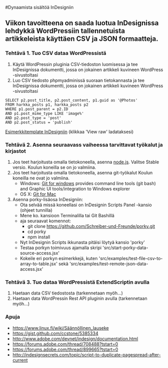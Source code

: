 #Dynaamista sisältöä InDesigniin
## Viikon tavoitteena on saada luotua InDesignissa lehdykkä WordPressiin tallennetuista artikkeleista käyttäen CSV ja JSON formaatteja.
### Tehtävä 1. Tuo CSV dataa WordPressistä
1. Käytä WordPressin pluginia CSV-tiedoston luomisessa ja tee InDesignissa dokumentti, jossa on jokainen artikkeli kuvineen WordPress -sivustoltasi
2. Luo CSV tiedosto phpmyadminissä suoraan tietokannasta  ja tee InDesignissa dokumentti, jossa on jokainen artikkeli kuvineen WordPress -sivustoltasi
```
SELECT p2.post_title, p2.post_content, p1.guid as '@Photos'
FROM harkka_posts p1, harkka_posts p2
WHERE p1.post_parent = p2.ID
AND p1.post_mime_type LIKE 'image%'
AND p2.post_type = 'post'
AND p2.post_status = 'publish'
```
[Esimerkkitemplate InDesigniin](https://github.com/ilkkamtk/DLK/blob/master/viikko2/malli.indt) (klikkaa 'View raw' ladataksesi)

### Tehtävä 2. Asenna seuraavass vaiheessa tarvittavat työkalut ja kirjastot
1. Jos teet harjoitusta omalla tietokoneella, asenna [node.js](https://nodejs.org/). Valitse Stable versio. Koulun koneilla se on jo valmiina.
2. Jos teet harjoitusta omalla tietokoneella, asenna git-työkalut Koulun koneilla ne ovat jo valmiina.
    * Windows: [Git for windows](https://msysgit.github.io/) provides command line tools (git bash) and Graphic UI tools/integration to Windows explorer
    * OS X: [Git for Mac](http://git-scm.com/download/mac)
3. Asenna porky-lisäosa InDesigniin:
    * Ota selvää missä koneellasi on InDesignin Scripts Panel -kansio (ohjeet tunnilla)
    * Mene ko. kansioon Terminalilla tai Git Bashillä
    * aja seuraavat komennot: 
        * git clone https://github.com/Schreiber-und-Freunde/porky.git
        * cd porky
        * npm install
    * Nyt InDesignin Scripts ikkunasta pitäisi löytyä kansio 'porky'
    * Testaa porkyn toimivuus ajamalla skripi 'src/start-porky-data-source-access.jsx'
    * Kokeile eri porkyn esimerkkejä, kuten 'src/examples/test-file-csv-to-array-to-table.jsx' sekä 'src/examples/test-remote-json-data-access.jsx' 

### Tehtävä 3. Tuo dataa WordPressistä ExtendScriptin avulla
1. Haetaan data CSV tiedostosta (tarkennetaan myöh...)
2. Haetaan data WordPressin Rest API pluginin avulla (tarkennetaan myöh...)

### Apuja
* https://www.linux.fi/wiki/Säännöllinen_lauseke
* https://gist.github.com/ccstone/5385334
* http://www.adobe.com/devnet/indesign/documentation.html
* https://forums.adobe.com/thread/708488?tstart=0
* https://forums.adobe.com/thread/899665?tstart=0
* http://indesignsecrets.com/topic/script-to-duplicate-pagespread-after-current
